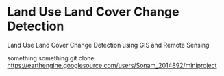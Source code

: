 # Land Use Land Cover Change Detection
 Land Use Land Cover Change Detection using GIS and Remote Sensing
 
 something something 
 git clone https://earthengine.googlesource.com/users/Sonam_2014892/miniproject 
 
